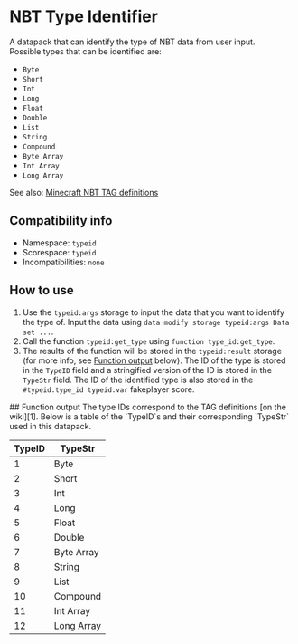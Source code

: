 # NBT Type Identifier
A datapack that can identify the type of NBT data from user input.  
Possible types that can be identified are:
- `Byte`
- `Short`
- `Int`
- `Long`
- `Float`
- `Double`
- `List`
- `String`
- `Compound`
- `Byte Array`
- `Int Array`
- `Long Array`

See also: [Minecraft NBT TAG definitions][1]

## Compatibility info
- Namespace: `typeid`
- Scorespace: `typeid`
- Incompatibilities: `none`

## How to use
1. Use the `typeid:args` storage to input the data that you want to identify the type of. Input the data using `data modify storage typeid:args Data set ...`.
2. Call the function `typeid:get_type` using `function type_id:get_type`.
3. The results of the function will be stored in the `typeid:result` storage (for more info, see [Function output](#Function_output) below). The ID of the type is stored in the `TypeID` field and a stringified version of the ID is stored in the `TypeStr` field. The ID of the identified type is also stored in the `#typeid.type_id typeid.var` fakeplayer score.

<a name="Function_output"/>
## Function output
The type IDs correspond to the TAG definitions [on the wiki][1]. Below is a table of the `TypeID`s and their corresponding `TypeStr` used in this datapack.

| TypeID | TypeStr |
|----|-------------|
| 1  | Byte        |
| 2  | Short       |
| 3  | Int         |
| 4  | Long        |
| 5  | Float       |
| 6  | Double      |
| 7  | Byte Array  |
| 8  | String      |
| 9  | List        |
| 10 | Compound    |
| 11 | Int Array   |
| 12 | Long Array  |



[1]: https://minecraft.gamepedia.com/NBT_format#TAG_definition
